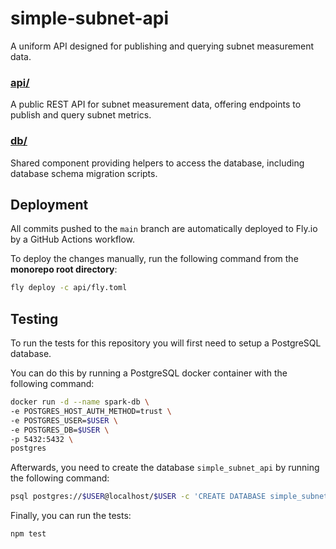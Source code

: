 # simple-subnet-api

A uniform API designed for publishing and querying subnet measurement data. 

### [api/](./api/)

A public REST API for subnet measurement data, offering endpoints to publish and query subnet metrics.

### [db/](./db/)

Shared component providing helpers to access the database, including database
schema migration scripts.

## Deployment

All commits pushed to the `main` branch are automatically deployed to Fly.io by
a GitHub Actions workflow.

To deploy the changes manually, run the following command from the **monorepo
root directory**:

```bash
fly deploy -c api/fly.toml
```

## Testing

To run the tests for this repository you will first need to setup a PostgreSQL
database.

You can do this by running a PostgreSQL docker container with the following
command:

```bash
docker run -d --name spark-db \
-e POSTGRES_HOST_AUTH_METHOD=trust \
-e POSTGRES_USER=$USER \
-e POSTGRES_DB=$USER \
-p 5432:5432 \
postgres
```

Afterwards, you need to create the database `simple_subnet_api` by running the
following command:

```bash
psql postgres://$USER@localhost/$USER -c 'CREATE DATABASE simple_subnet_api'
```

Finally, you can run the tests:

```
npm test
```
